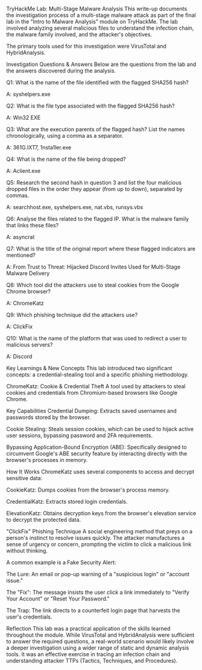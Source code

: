 TryHackMe Lab: Multi-Stage Malware Analysis
This write-up documents the investigation process of a multi-stage malware attack as part of the final lab in the "Intro to Malware Analysis" module on TryHackMe. The lab involved analyzing several malicious files to understand the infection chain, the malware family involved, and the attacker's objectives.

The primary tools used for this investigation were VirusTotal and HybridAnalysis.

Investigation Questions & Answers
Below are the questions from the lab and the answers discovered during the analysis.

Q1: What is the name of the file identified with the flagged SHA256 hash?

A: syshelpers.exe

Q2: What is the file type associated with the flagged SHA256 hash?

A: Win32 EXE

Q3: What are the execution parents of the flagged hash? List the names chronologically, using a comma as a separator.

A: 361G.IXT7, 1nsta1ler.exe

Q4: What is the name of the file being dropped?

A: Aclient.exe

Q5: Research the second hash in question 3 and list the four malicious dropped files in the order they appear (from up to down), separated by commas.

A: searchhost.exe, syshelpers.exe, nat.vbs, runsys.vbs

Q6: Analyse the files related to the flagged IP. What is the malware family that links these files?

A: asyncrat

Q7: What is the title of the original report where these flagged indicators are mentioned?

A: From Trust to Threat: Hijacked Discord Invites Used for Multi-Stage Malware Delivery

Q8: Which tool did the attackers use to steal cookies from the Google Chrome browser?

A: ChromeKatz

Q9: Which phishing technique did the attackers use?

A: ClickFix

Q10: What is the name of the platform that was used to redirect a user to malicious servers?

A: Discord

Key Learnings & New Concepts
This lab introduced two significant concepts: a credential-stealing tool and a specific phishing methodology.

ChromeKatz: Cookie & Credential Theft
A tool used by attackers to steal cookies and credentials from Chromium-based browsers like Google Chrome.

Key Capabilities
Credential Dumping: Extracts saved usernames and passwords stored by the browser.

Cookie Stealing: Steals session cookies, which can be used to hijack active user sessions, bypassing password and 2FA requirements.

Bypassing Application-Bound Encryption (ABE): Specifically designed to circumvent Google's ABE security feature by interacting directly with the browser's processes in memory.

How It Works
ChromeKatz uses several components to access and decrypt sensitive data:

CookieKatz: Dumps cookies from the browser's process memory.

CredentialKatz: Extracts stored login credentials.

ElevationKatz: Obtains decryption keys from the browser's elevation service to decrypt the protected data.

"ClickFix" Phishing Technique
A social engineering method that preys on a person's instinct to resolve issues quickly. The attacker manufactures a sense of urgency or concern, prompting the victim to click a malicious link without thinking.

A common example is a Fake Security Alert:

The Lure: An email or pop-up warning of a "suspicious login" or "account issue."

The "Fix": The message insists the user click a link immediately to "Verify Your Account" or "Reset Your Password."

The Trap: The link directs to a counterfeit login page that harvests the user's credentials.

Reflection
This lab was a practical application of the skills learned throughout the module. While VirusTotal and HybridAnalysis were sufficient to answer the required questions, a real-world scenario would likely involve a deeper investigation using a wider range of static and dynamic analysis tools. It was an effective exercise in tracing an infection chain and understanding attacker TTPs (Tactics, Techniques, and Procedures).
